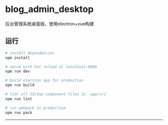 # blog_admin_desktop
后台管理系统桌面版，使用electron+vue构建

## 运行

``` bash
# install dependencies
npm install

# serve with hot reload at localhost:9080
npm run dev

# build electron app for production
npm run build

# lint all JS/Vue component files in `app/src`
npm run lint

# run webpack in production
npm run pack
```
---
